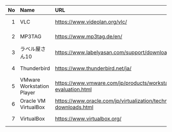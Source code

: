 |No|Name|URL|LatestVersion|LastUpdate|
|--:|:--|:--|:--|:--|
|  1| VLC | https://www.videolan.org/vlc/ | 3.0.17.4 | 2022-04-19 |
|  2| MP3TAG | https://www.mp3tag.de/en/ | 3.14 | 2022-03-29 |
|  3| ラベル屋さん10 | https://www.labelyasan.com/support/download/ | 1.3.3| 2021-10-26 | 
|  4| Thunderbird | https://www.thunderbird.net/ja/ | 91.9.0 | 2022-05-03 |
|  5| VMware Workstation Player | https://www.vmware.com/jp/products/workstation-player/workstation-player-evaluation.html | 16 | |
|  6| Oracle VM VirtualBox | https://www.oracle.com/jp/virtualization/technologies/vm/downloads/virtualbox-downloads.html | 6.1.14 | |
|  7| VirtualBox | https://www.virtualbox.org/ | 6.1.34 | 2022-04-19 |

